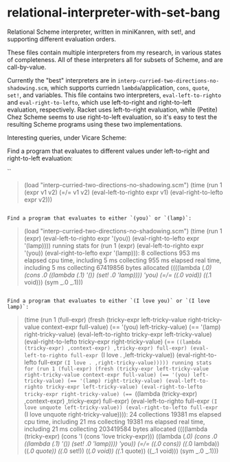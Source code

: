 # relational-interpreter-with-set-bang
Relational Scheme interpreter, written in miniKanren, with set!, and supporting different evaluation orders.

These files contain multiple interpreters from my research, in various states of completeness.  All of these interpreters all for subsets of Scheme, and are call-by-value.

Currently the "best" interpreters are in `interp-curried-two-directions-no-shadowing.scm`, which supports curriedn `lambda`/application, `cons`, `quote`, `set!`, and variables.  This file contains two interpreters, `eval-left-to-righto` and `eval-right-to-lefto`, which use left-to-right and right-to-left evaluation, respectively.  Racket uses left-to-right evaluation, while (Petite) Chez Scheme seems to use right-to-left evaluation, so it's easy to test the resulting Scheme programs using these two implementations.

Interesting queries, under Vicare Scheme:

Find a program that evaluates to different values under left-to-right and right-to-left evaluation:

``
> (load "interp-curried-two-directions-no-shadowing.scm")
> (time (run 1 (expr v1 v2)
          (=/= v1 v2)
          (eval-left-to-righto expr v1)
          (eval-right-to-lefto expr v2)))
```

Find a program that evaluates to either `(you)` or `(lamp)`:

```
> (load "interp-curried-two-directions-no-shadowing.scm")
> (time (run 1 (expr)
          (eval-left-to-righto expr '(you))
          (eval-right-to-lefto expr '(lamp))))
running stats for (run 1 (expr) (eval-left-to-righto expr '(you)) (eval-right-to-lefto expr '(lamp))):
    8 collections
    953 ms elapsed cpu time, including 5 ms collecting
    955 ms elapsed real time, including 5 ms collecting
    67419856 bytes allocated
((((lambda (_.0)
     (cons _.0 ((lambda (_.1) '()) (set! _.0 'lamp))))
    'you)
   (=/= ((_.0 void)) ((_.1 void))) (sym _.0 _.1)))
```

Find a program that evaluates to either `(I love you)` or `(I love lamp)`:

```
> (time (run 1 (full-expr)
          (fresh (tricky-expr left-tricky-value right-tricky-value context-expr full-value)
            (== '(you) left-tricky-value)
            (== '(lamp) right-tricky-value)
            (eval-left-to-righto tricky-expr left-tricky-value)
            (eval-right-to-lefto tricky-expr right-tricky-value)
            (== `((lambda (tricky-expr) ,context-expr) ,tricky-expr) full-expr)
            (eval-left-to-righto full-expr `(I love . ,left-tricky-value))
            (eval-right-to-lefto full-expr `(I love . ,right-tricky-value)))))
running stats for (run 1 (full-expr) (fresh (tricky-expr left-tricky-value right-tricky-value context-expr full-value) (== '(you) left-tricky-value) (== '(lamp) right-tricky-value) (eval-left-to-righto tricky-expr left-tricky-value) (eval-right-to-lefto tricky-expr right-tricky-value) (== `((lambda (tricky-expr) ,context-expr) ,tricky-expr) full-expr) (eval-left-to-righto full-expr `(I love unquote left-tricky-value)) (eval-right-to-lefto full-expr `(I love unquote right-tricky-value)))):
    24 collections
    19381 ms elapsed cpu time, including 21 ms collecting
    19381 ms elapsed real time, including 21 ms collecting
    203419584 bytes allocated
((((lambda (tricky-expr) (cons 'I (cons 'love tricky-expr)))
    ((lambda (_.0)
       (cons _.0 ((lambda (_.1) '()) (set! _.0 'lamp))))
      'you))
   (=/= ((_.0 cons)) ((_.0 lambda)) ((_.0 quote))
     ((_.0 set!)) ((_.0 void)) ((_.1 quote)) ((_.1 void)))
   (sym _.0 _.1)))
```